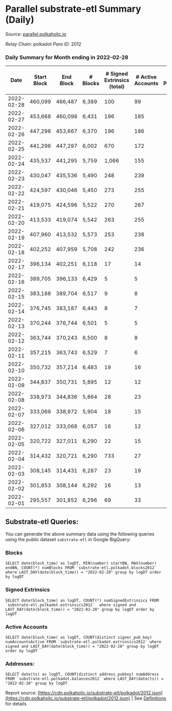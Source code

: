 # Parallel substrate-etl Summary (Daily)

_Source_: [parallel.polkaholic.io](https://parallel.polkaholic.io)

*Relay Chain*: polkadot
*Para ID*: 2012



### Daily Summary for Month ending in 2022-02-28


| Date | Start Block | End Block | # Blocks | # Signed Extrinsics (total) | # Active Accounts | # Passive | # New | # Addresses with Balances | # Events | # Transfers | # XCM Transfers In | # XCM Transfers Out |
| ---- | ----------- | --------- | -------- | --------------------------- | ----------------- | --------- | ----- | ------------------------- | -------- | ----------- | ------------------ | ------------------- |
| 2022-02-28 | 460,099 | 466,487 | 6,389  | 100 | 99 |  |  | 34,447 | 13,183 |   |   |   |
| 2022-02-27 | 453,668 | 460,098 | 6,431  | 196 | 185 |  |  | 34,447 | 13,643 | 1 ($0.76) |   |   |
| 2022-02-26 | 447,298 | 453,667 | 6,370  | 196 | 186 |  |  | 34,446 | 13,523 |   |   |   |
| 2022-02-25 | 441,296 | 447,297 | 6,002  | 670 | 172 |  |  | 34,446 | 28,887 |   |   |   |
| 2022-02-24 | 435,537 | 441,295 | 5,759  | 1,066 | 155 |  |  | 32,761 | 36,979 | 1 ($1.34) |   |   |
| 2022-02-23 | 430,047 | 435,536 | 5,490  | 248 | 239 |  |  | 29,733 | 11,974 |   |   |   |
| 2022-02-22 | 424,597 | 430,046 | 5,450  | 273 | 255 |  |  | 29,733 | 11,987 |   |   |   |
| 2022-02-21 | 419,075 | 424,596 | 5,522  | 270 | 267 |  |  | 29,733 | 12,126 |   |   |   |
| 2022-02-20 | 413,533 | 419,074 | 5,542  | 263 | 255 |  |  | 29,733 | 12,139 |   |   |   |
| 2022-02-19 | 407,960 | 413,532 | 5,573  | 253 | 238 |  |  | 29,733 | 12,155 |   |   |   |
| 2022-02-18 | 402,252 | 407,959 | 5,708  | 242 | 236 |  |  | 29,733 | 12,389 |   |   |   |
| 2022-02-17 | 396,134 | 402,251 | 6,118  | 17 | 14 |  |  | 29,733 | 12,299 |   |   |   |
| 2022-02-16 | 389,705 | 396,133 | 6,429  | 5 | 5 |  |  | 29,733 | 12,882 |   |   |   |
| 2022-02-15 | 383,188 | 389,704 | 6,517  | 9 | 8 |  |  | 29,733 | 13,075 |   |   |   |
| 2022-02-14 | 376,745 | 383,187 | 6,443  | 8 | 7 |  |  | 29,733 | 12,922 |   |   |   |
| 2022-02-13 | 370,244 | 376,744 | 6,501  | 5 | 5 |  |  | 29,733 | 13,028 |   |   |   |
| 2022-02-12 | 363,744 | 370,243 | 6,500  | 8 | 8 |  |  | 29,733 | 13,037 |   |   |   |
| 2022-02-11 | 357,215 | 363,743 | 6,529  | 7 | 6 |  |  | 29,733 | 13,092 |   |   |   |
| 2022-02-10 | 350,732 | 357,214 | 6,483  | 19 | 16 |  |  |  | 13,042 |   |   |   |
| 2022-02-09 | 344,837 | 350,731 | 5,895  | 12 | 12 |  |  | 29,733 | 11,840 |   |   |   |
| 2022-02-08 | 338,973 | 344,836 | 5,864  | 28 | 23 |  |  | 29,733 | 11,835 |   |   |   |
| 2022-02-07 | 333,069 | 338,972 | 5,904  | 18 | 15 |  |  | 29,733 | 11,882 |   |   |   |
| 2022-02-06 | 327,012 | 333,068 | 6,057  | 16 | 12 |  |  | 29,733 | 12,173 |   |   |   |
| 2022-02-05 | 320,722 | 327,011 | 6,290  | 22 | 15 |  |  | 29,733 | 12,660 |   |   |   |
| 2022-02-04 | 314,432 | 320,721 | 6,290  | 733 | 27 |  |  | 29,733 | 89,619 | 14,323 ($1,365,753.86) |   |   |
| 2022-02-03 | 308,145 | 314,431 | 6,287  | 23 | 19 |  |  | 29,475 | 12,663 | 1 ($1,407,313.06) |   |   |
| 2022-02-02 | 301,853 | 308,144 | 6,292  | 16 | 13 |  |  | 29,475 | 12,644 |   |   |   |
| 2022-02-01 | 295,557 | 301,852 | 6,296  | 69 | 33 |  |  |  | 12,848 | 15 ($370,535.85) |   |   |

## Substrate-etl Queries:
You can generate the above summary data using the following queries using the public dataset `substrate-etl` in Google BigQuery:


### Blocks
```
SELECT date(block_time) as logDT, MIN(number) startBN, MAX(number) endBN, COUNT(*) numBlocks FROM `substrate-etl.polkadot.blocks2012`  where LAST_DAY(date(block_time)) = "2022-02-28" group by logDT order by logDT
```


### Signed Extrinsics
```
SELECT date(block_time) as logDT, COUNT(*) numSignedExtrinsics FROM `substrate-etl.polkadot.extrinsics2012`  where signed and LAST_DAY(date(block_time)) = "2022-02-28" group by logDT order by logDT
```


### Active Accounts
```
SELECT date(block_time) as logDT, COUNT(distinct signer_pub_key) numAccountsActive FROM `substrate-etl.polkadot.extrinsics2012` where signed and LAST_DAY(date(block_time)) = "2022-02-28" group by logDT order by logDT
```


### Addresses:
```
SELECT date(ts) as logDT, COUNT(distinct address_pubkey) numAddress FROM `substrate-etl.polkadot.balances2012` where LAST_DAY(date(ts)) = "2022-02-28" group by logDT
```



Report source: [https://cdn.polkaholic.io/substrate-etl/polkadot/2012.json](https://cdn.polkaholic.io/substrate-etl/polkadot/2012.json) | See [Definitions](/DEFINITIONS.md) for details
